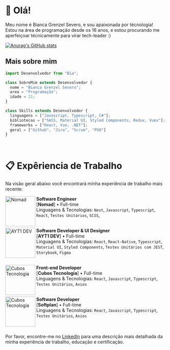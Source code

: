 # 👋 Olá!

<span align="right">
Meu nome é Bianca Grenzel Severo, e sou apaixonada por técnologia!</br>
Estou na área de programação desde os 16 anos, e estou procurando me aperfeiçoar técnicamente para virar tech-leader :)
</span>

[![Anurag's GitHub stats](https://github-readme-stats.vercel.app/api?username=BiancaGrenzel)](https://github.com/BiancaGrenzel/github-readme-stats)
<br/>

## Mais sobre mim
```js
import Desenvolvedor from "Bia";

class SobreMim extends Desenvolvedor {
  nome = "Bianca Grenzel Severo";
  area = "Programação";
  idade = 21;
}

class Skills extends Desenvolvedor {
  linguagens = ["Javascript, Typescript, C#"];
  bibliotecas = ["SASS, Material UI, Styled Components, Redux, Vuex"];
  frameworks = ["React, Vue, .NET"];
  geral = ["Github", "Jira", "Scrum", "POO"]
}
```
<br/>

# 📋 Expêriencia de Trabalho

Na visão geral abaixo você encontrará minha experiência de trabalho mais recente:

<img align="left" height="94px" width="94px" alt="Nomad" src="https://media.licdn.com/dms/image/C4D0BAQE9GGFNNqIm9A/company-logo_200_200/0/1602786740574?e=2147483647&v=beta&t=OF9hQOszXXLNqXgZeTPu96emoAEK4aMPiamwjM4MyH4"/>

**Software Engineer** \
[**Nomad**] • Full-time \
Linguagens & Tecnologias: `Nest`, `Javascript`, `Typescript`, `React`, `Testes Unitários`, `SCSS`,\
<br/>

<img align="left" height="94px" width="94px" alt="AYT1 DEV" src="https://yt3.ggpht.com/ytc/AKedOLQkXnYChXAHOeBQLzwhk1_BHYgUXs6ITQOakoeNoQ=s900-c-k-c0x00ffffff-no-rj"/>

**Software Developer & UI Designer** \
[**AYT1 DEV**] • Full-time \
Linguagens & Tecnologias: `React`, `React-Native`, `Typescript`, `Material UI`, `Styled Components`, `Testes Unitários com JEST`, `Storybook`, `Figma`\
<br/>

<img align="left" height="94px" width="94px" alt="Cubos Tecnologia" src="https://media.licdn.com/dms/image/C4D0BAQHRatc-sH4PLw/company-logo_200_200/0/1657916139296?e=2147483647&v=beta&t=8pGVfu7C6oGNP3vcbB3YHOCRNuFEgh_O_jbMLw8kkmI"/>

**Front-end Developer** \
[**Cubos Tecnologia**] • Full-time \
Linguagens & Tecnologias: `React`, `Javascript`, `Typescript`, `Testes Unitários`, `Axios` \
<br/>

<img align="left" height="94px" width="94px" alt="Cubos Tecnologia" src="https://yt3.googleusercontent.com/ytc/APkrFKYtQlzN-kK5VMisHo0elYL5RymO1vaBgsrmsxjLtg=s900-c-k-c0x00ffffff-no-rj"/>

**Software Developer** \
[**Softplan**] • Full-time \
Linguagens & Tecnologias: `React`, `Javascript`, `Typescript`, `Testes Unitários`, `Axios` \
<br/>
<br/>

Por favor, encontre-me no [LinkedIn]([https://www.linkedin.com/in/put-here-your-username/](https://www.linkedin.com/in/bianca-grenzel-severo-07b770188/)) para uma descrição mais detalhada da minha experiência de trabalho, educação e certificação.



